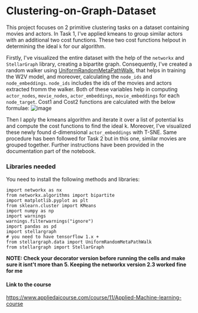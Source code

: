 # Clustering-on-Graph-Dataset

This project focuses on 2 primitive clustering tasks on a dataset containing movies and actors. In Task 1, I've applied kmeans to group similar actors with an additional two cost functions. These two cost functions helpout in determining the ideal ```k``` for our algorithm. 

Firstly, I've visualized the entire dataset with the help of the ```networkx``` and ```StellarGraph``` library, creating a bipartite graph. Consequently, I've created a random walker using [UniformRandomMetaPathWalk](https://stellargraph.readthedocs.io/en/stable/api.html?highlight=UniformRandomMetaPathWalk#stellargraph.data.UniformRandomMetaPathWalk),  that helps in training the W2V model, and moreover, calculating the ```node_ids``` and ```node_embeddings```. ```node_ids``` includes the ids of the movies and actors extracted fromm the walker. Both of these variables help in computing ```actor_nodes```, ```movie_nodes```, ```actor_embeddings```, ```movie_embeddings``` for each ```node_target```. Cost1 and Cost2 functions are calculated with the below formulae: 
![image](https://user-images.githubusercontent.com/64201589/133936606-a794b2b2-54c7-45ee-93a7-95cfc4b8323a.png)
 
Then I apply the kmeans algorithm and iterate it over a list of potential ks and compute the cost functions to find the ideal k. Moreover, I've visualized these newly found d-dimensional ```actor_embeddings``` with T-SNE. Same procedure has been followed for Task 2 but in this one, similar movies are grouped together. Further instructions have been provided in the documentation part of the notebook.

### Libraries needed
You need to install the following methods and libraries: 
```
import networkx as nx
from networkx.algorithms import bipartite
import matplotlib.pyplot as plt
from sklearn.cluster import KMeans
import numpy as np
import warnings
warnings.filterwarnings("ignore")
import pandas as pd
import stellargraph
# you need to have tensorflow 1.x +
from stellargraph.data import UniformRandomMetaPathWalk
from stellargraph import StellarGraph 
```
**NOTE: Check your decorator version before running the cells and make sure it isnt't more than 5. Keeping the networkx version 2.3 worked fine for me**

#### Link to the course
https://www.appliedaicourse.com/course/11/Applied-Machine-learning-course 

